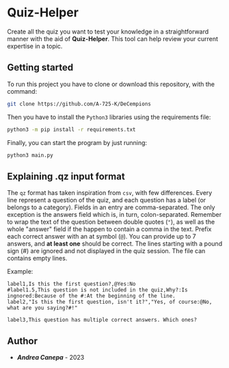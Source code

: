 # Quiz-Helper

Create all the quiz you want to test your knowledge in a straightforward
manner with the aid of **Quiz-Helper**. This tool can help review your current
expertise in a topic.

## Getting started
To run this project you have to clone or download this repository, with the command:
```bash
git clone https://github.com/A-725-K/DeCempions
```
Then you have to install the `Python3` libraries using the requirements file:
```bash
python3 -m pip install -r requirements.txt
```
Finally, you can start the program by just running:
```bash
python3 main.py
```

## Explaining .qz input format
The `qz` format has taken inspiration from `csv`, with few differences. Every
line represent a question of the quiz, and each question has a label (or belongs
to a category). Fields in an entry are comma-separated. The only exception is
the answers field which is, in turn, colon-separated. Remember to wrap the text
of the question between double quotes (`"`), as well as the whole "answer" field
if the happen to contain a comma in the text. Prefix each correct answer with an
at symbol (`@`). You can provide up to 7 answers, and **at least one** should be
correct. The lines starting with a pound sign (#) are ignored and not displayed
in the quiz session. The file can contains empty lines.

Example:
```csv
label1,Is this the first question?,@Yes:No
#label1.5,This question is not included in the quiz,Why?:Is ingnored:Because of the #:At the beginning of the line.
label2,"Is this the first question, isn't it?","Yes, of course:@No, what are you saying?#!"

label3,This question has multiple correct answers. Which ones?
```

## Author

* ***Andrea Canepa*** - 2023
